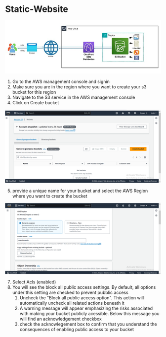 # Static-Website

![image](cdn.jpg)
1. Go to the AWS management console and signin
2. Make sure you are in the region where you want to create your s3 bucket for this region
3. Navigate to the S3 service in the AWS management console
4. Click on Create bucket

![image](cloudfront.png)




5. provide a unique name for your bucket and select the AWS Region where you want to create the bucket

![image](unique.png)



7. Select Acls (enabled)
8. You will see the block all public access settings. By default, all options under this setting are checked to prevent pubblic access
   1. Uncheck the "Block all public access option". This action will automatically uncheck all related actions beneath it
   2. A warning message will appear emphasizing the risks associated with making your bucket publicly acessible. Below this message you will find an acknowledgement checkbox
   3. check the acknowlegement box to confirm that you understand the consequences of enabling public access to your bucket


